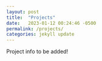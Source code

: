 ```yaml
---
layout: post
title:  "Projects"
date:   2023-01-12 00:24:46 -0500
permalink: /projects/
categories: jekyll update
---
```

Project info to be added!
